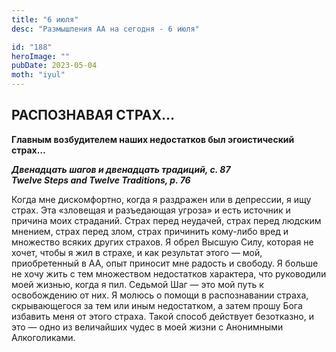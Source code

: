 ```yaml
---
title: "6 июля"
desc: "Размышления АА на сегодня - 6 июля"

id: "188"
heroImage: ""
pubDate: 2023-05-04
moth: "iyul"
---
```


## РАСПОЗНАВАЯ СТРАХ…

**Главным возбудителем наших недостатков был эгоистический страх…**

**_Двенадцать шагов и двенадцать традиций, с. 87  
Twelve Steps and Twelve Traditions, p. 76_**

Когда мне дискомфортно, когда я раздражен или в депрессии, я ищу страх. Эта
«зловещая и разъедающая угроза» и есть источник и причина моих страданий.
Страх перед неудачей, страх перед людским мнением, страх перед злом, страх
причинить кому-либо вред и множество всяких других страхов. Я обрел Высшую
Силу, которая не хочет, чтобы я жил в страхе, и как результат этого — мой,
приобретенный в АА, опыт приносит мне радость и свободу. Я больше не хочу жить
с тем множеством недостатков характера, что руководили моей жизнью, когда я
пил. Седьмой Шаг — это мой путь к освобождению от них. Я молюсь о помощи в
распознавании страха, скрывающегося за тем или иным недостатком, а затем прошу
Бога избавить меня от этого страха. Такой способ действует безотказно, и это —
одно из величайших чудес в моей жизни с Анонимными Алкоголиками.
